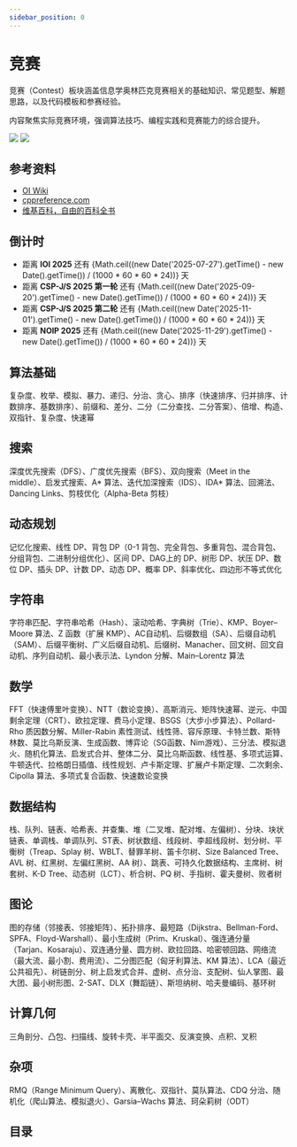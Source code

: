 ```yaml
---
sidebar_position: 0
---
```


# 竞赛

竞赛（Contest）板块涵盖信息学奥林匹克竞赛相关的基础知识、常见题型、解题思路，以及代码模板和参赛经验。

内容聚焦实际竞赛环境，强调算法技巧、编程实践和竞赛能力的综合提升。

![](/img/header/contest-light.png#gh-light-mode-only)
![](/img/header/contest-dark.png#gh-dark-mode-only)

## 参考资料

- [OI Wiki](https://oi-wiki.org)
- [cppreference.com](https://zh.cppreference.com/w/首页)
- [维基百科，自由的百科全书](https://zh.wikipedia.org/zh-cn/Wikipedia:首页)

## 倒计时

- 距离 **IOI 2025** 还有 {Math.ceil((new Date('2025-07-27').getTime() - new Date().getTime()) / (1000 * 60 * 60 * 24))} 天
- 距离 **CSP-J/S 2025 第一轮** 还有 {Math.ceil((new Date('2025-09-20').getTime() - new Date().getTime()) / (1000 * 60 * 60 * 24))} 天
- 距离 **CSP-J/S 2025 第二轮** 还有 {Math.ceil((new Date('2025-11-01').getTime() - new Date().getTime()) / (1000 * 60 * 60 * 24))} 天
- 距离 **NOIP 2025** 还有 {Math.ceil((new Date('2025-11-29').getTime() - new Date().getTime()) / (1000 * 60 * 60 * 24))} 天

## 算法基础

复杂度、枚举、模拟、暴力、递归、分治、贪心、排序（快速排序、归并排序、计数排序、基数排序）、前缀和、差分、二分（二分查找、二分答案）、倍增、构造、双指针、复杂度、快速幂

## 搜索

深度优先搜索（DFS）、广度优先搜索（BFS）、双向搜索（Meet in the middle）、启发式搜索、A\* 算法、迭代加深搜索（IDS）、IDA\* 算法、回溯法、Dancing Links、剪枝优化（Alpha-Beta 剪枝）

## 动态规划

记忆化搜索、线性 DP、背包 DP（0-1 背包、完全背包、多重背包、混合背包、分组背包、二进制分组优化）、区间 DP、DAG上的 DP、树形 DP、状压 DP、数位 DP、插头 DP、计数 DP、动态 DP、概率 DP、斜率优化、四边形不等式优化

## 字符串

字符串匹配、字符串哈希（Hash）、滚动哈希、字典树（Trie）、KMP、Boyer–Moore 算法、Z 函数（扩展 KMP）、AC自动机、后缀数组（SA）、后缀自动机（SAM）、后缀平衡树、广义后缀自动机、后缀树、Manacher、回文树、回文自动机、序列自动机、最小表示法、Lyndon 分解、Main–Lorentz 算法

## 数学

FFT（快速傅里叶变换）、NTT（数论变换）、高斯消元、矩阵快速幂、逆元、中国剩余定理（CRT）、欧拉定理、费马小定理、BSGS（大步小步算法）、Pollard-Rho 质因数分解、Miller-Rabin 素性测试、线性筛、容斥原理、卡特兰数、斯特林数、莫比乌斯反演、生成函数、博弈论（SG函数、Nim游戏）、三分法、模拟退火、随机化算法、启发式合并、整体二分、莫比乌斯函数、线性基、多项式运算、牛顿迭代、拉格朗日插值、线性规划、卢卡斯定理、扩展卢卡斯定理、二次剩余、Cipolla 算法、多项式复合函数、快速数论变换

## 数据结构

栈、队列、链表、哈希表、并查集、堆（二叉堆、配对堆、左偏树）、分块、块状链表、单调栈、单调队列、ST表、树状数组、线段树、李超线段树、划分树、平衡树（Treap、Splay 树、WBLT、替罪羊树、笛卡尔树、Size Balanced Tree、AVL 树、红黑树、左偏红黑树、AA 树）、跳表、可持久化数据结构、主席树、树套树、K-D Tree、动态树（LCT）、析合树、PQ 树、手指树、霍夫曼树、败者树

## 图论

图的存储（邻接表、邻接矩阵）、拓扑排序、最短路（Dijkstra、Bellman-Ford、SPFA、Floyd-Warshall）、最小生成树（Prim、Kruskal）、强连通分量（Tarjan、Kosaraju）、双连通分量、圆方树、欧拉回路、哈密顿回路、网络流（最大流、最小割、费用流）、二分图匹配（匈牙利算法、KM 算法）、LCA（最近公共祖先）、树链剖分、树上启发式合并、虚树、点分治、支配树、仙人掌图、最大团、最小树形图、2-SAT、DLX（舞蹈链）、斯坦纳树、哈夫曼编码、基环树

## 计算几何

三角剖分、凸包、扫描线、旋转卡壳、半平面交、反演变换、点积、叉积

## 杂项

RMQ（Range Minimum Query）、离散化、双指针、莫队算法、CDQ 分治、随机化（爬山算法、模拟退火）、Garsia–Wachs 算法、珂朵莉树（ODT）

## 目录

<DocCardList />
